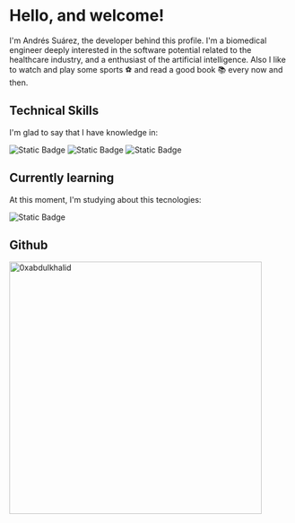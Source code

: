 # Hello, and welcome!

I'm Andrés Suárez, the developer behind this profile. I'm a biomedical engineer deeply interested in the software potential related to
the healthcare industry, and a enthusiast of the artificial intelligence. Also I like to watch and play some sports ⚽️ and read
a good book 📚 every now and then.

## Technical Skills

I'm glad to say that I have knowledge in:

![Static Badge](https://img.shields.io/badge/Python-black?style=for-the-badge&logo=python&logoColor=white&color=%23252850)
![Static Badge](https://img.shields.io/badge/Flask-white?style=for-the-badge&logo=flask&logoColor=black&color=white)
![Static Badge](https://img.shields.io/badge/C%2FC%2B%2B-purple?style=for-the-badge&logo=c&logoColor=white&color=purple)

## Currently learning

At this moment, I'm studying about this tecnologies:

![Static Badge](https://img.shields.io/badge/SQLite-purple?style=for-the-badge&logo=SQLite&logoColor=white&color=black)

## Github

<!---a href="https://github.com/Suarez-Andres/">
  <img src="https://github-readme-stats.vercel.app/api?username=Suarez-Andres&include_all_commits=true&count_private=true&show_icons=true&line_height=20&title_color=7A7ADB&icon_color=2234AE&text_color=D3D3D3&bg_color=0,000000,130F40" width="450"/>
</a--->
<a>
  <img src="https://github-readme-stats.vercel.app/api/top-langs?username=Suarez-Andres&show_icons=true&locale=en&layout=compact&line_height=20&title_color=7A7ADB&icon_color=2234AE&text_color=D3D3D3&bg_color=0,000000,130F40" width="450"  alt="0xabdulkhalid"/>
</a>
<!---
Suarez-Andres/Suarez-Andres is a ✨ special ✨ repository because its `README.md` (this file) appears on your GitHub profile.
You can click the Preview link to take a look at your changes.
--->
